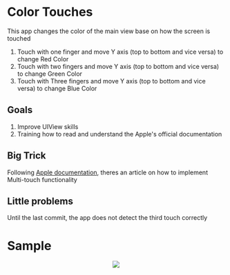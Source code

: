 # Color Touches

This app changes the color of the main view base on how the screen is touched
1. Touch with one finger and move Y axis (top to bottom and vice versa) to change Red Color
2. Touch with two fingers and move Y axis (top to bottom and vice versa) to change Green Color
2. Touch with Three fingers and move Y axis (top to bottom and vice versa) to change Blue Color

## Goals

1. Improve UIView skills
2. Training how to read and understand the Apple's official documentation


## Big Trick
Following [Apple documentation](https://developer.apple.com/documentation/uikit/touches_presses_and_gestures/handling_touches_in_your_view/implementing_a_multi-touch_app), theres an article on how to implement Multi-touch functionality

## Little problems
Until the last commit, the app does not detect the third touch correctly



# Sample
<p align="center">
  <img src="https://github.com/rodri2d2/rodri2d2/blob/master/color_touches_12_10_20.gif">
</p>


